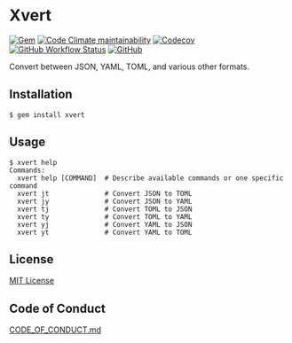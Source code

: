 # Xvert

[![Gem](https://img.shields.io/gem/v/xvert?logo=ruby&logoColor=%23CC342D)](https://rubygems.org/gems/xvert)
[![Code Climate maintainability](https://img.shields.io/codeclimate/maintainability/koki-develop/xvert?logo=codeclimate)](https://codeclimate.com/github/koki-develop/xvert)
[![Codecov](https://img.shields.io/codecov/c/github/koki-develop/xvert?logo=codecov)](https://app.codecov.io/gh/koki-develop/xvert)
[![GitHub Workflow Status](https://img.shields.io/github/actions/workflow/status/koki-develop/xvert/main.yml?logo=github)](https://github.com/koki-develop/xvert/actions/workflows/main.yml)
[![GitHub](https://img.shields.io/github/license/koki-develop/xvert)](./LICENSE.txt)

Convert between JSON, YAML, TOML, and various other formats.

## Installation

```console
$ gem install xvert
```

## Usage

```
$ xvert help
Commands:
  xvert help [COMMAND]  # Describe available commands or one specific command
  xvert jt              # Convert JSON to TOML
  xvert jy              # Convert JSON to YAML
  xvert tj              # Convert TOML to JSON
  xvert ty              # Convert TOML to YAML
  xvert yj              # Convert YAML to JSON
  xvert yt              # Convert YAML to TOML
```

## License

[MIT License](./LICENSE.txt)

## Code of Conduct

[CODE_OF_CONDUCT.md](./CODE_OF_CONDUCT.md)
